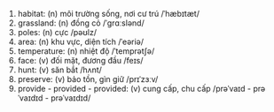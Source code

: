 1. habitat: (n) môi trường sống, nơi cư trú /ˈhæbɪtæt/
3. grassland: (n) đồng cỏ /ˈɡrɑːslənd/
6. poles: (n) cực /pəʊlz/
9. area: (n) khu vực, diện tích /ˈeəriə/
15. temperature: (n) nhiệt độ /ˈtemprətʃə/
16. face: (v) đối mặt, đương đầu /feɪs/
18. hunt: (v) săn bắt /hʌnt/
19. preserve: (v) bảo tồn, gìn giữ /prɪˈzɜːv/
20. provide \- provided \- provided: (v) cung cấp, chu cấp /prəˈvaɪd \- prəˈvaɪdɪd \- prəˈvaɪdɪd/